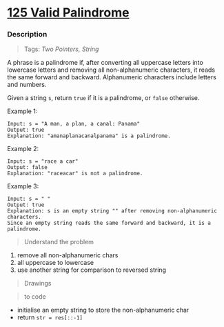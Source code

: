 # <a href="https://leetcode.com/problems/valid-palindrome/?envType=study-plan-v2&envId=top-interview-150">125 Valid Palindrome</a>

### Description

> Tags: *Two Pointers, String*

A phrase is a palindrome if, after converting all uppercase letters into lowercase letters and removing all non-alphanumeric characters, it reads the same forward and backward. Alphanumeric characters include letters and numbers.

Given a string `s`, return `true` if it is a palindrome, or `false` otherwise.

 

Example 1:
```
Input: s = "A man, a plan, a canal: Panama"
Output: true
Explanation: "amanaplanacanalpanama" is a palindrome.
```
Example 2:
```
Input: s = "race a car"
Output: false
Explanation: "raceacar" is not a palindrome.
```
Example 3:
```
Input: s = " "
Output: true
Explanation: s is an empty string "" after removing non-alphanumeric characters.
Since an empty string reads the same forward and backward, it is a palindrome.
```

> Understand the problem

1. remove all non-alphanumeric chars
1. all uppercase to lowercase
1. use another string for comparison to reversed string

> Drawings

<!-- <img src="" alt="img"/> -->

> to code
- initialise an empty string to store the non-alphanumeric char
- return `str = res[::-1]`